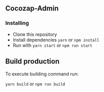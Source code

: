 ## Cocozap-Admin

### Installing

- Clone this repository
- Install dependencies `yarn` or `npm install`
- Run with `yarn start` or `npm run start`

## Build production

To execute building command run:

`yarn build` or `npm run build`